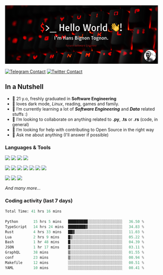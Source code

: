 ![Cover](assets/gh-readme-cover.png)

[![Telegram Contact](https://img.shields.io/badge/Telegram-%230088CC.svg?style=for-the-badge&logo=telegram&logoColor=white)](https://t.me/hanstobi) [![Twitter Contact](https://img.shields.io/badge/Twitter-%2308A0E9.svg?style=for-the-badge&logo=twitter&logoColor=white)](https://twitter.com/_tobihans)

## In a Nutshell
- 👤 21 y.o, freshly graduated in **Software Engineering**
- 🖤 loves dark mode, *Linux*, reading, games and family.
- 🌱 I’m currently learning a lot of ***Software Engineering*** and ***Data*** related stuffs :)
- 👯 I’m looking to collaborate on anything related to **.py**, **.ts** or **.rs** (code, in general)
- 🤔 I’m looking for help with contributing to Open Source in the right way
- 💬 Ask me about anything (I'll answer if possible)

### Languages & Tools
![](https://img.shields.io/badge/Linux-%23eab30f.svg?style=for-the-badge&logo=linux&logoColor=black) ![](https://img.shields.io/badge/Git-%23e54a2f.svg?style=for-the-badge&logo=git&logoColor=white) ![](https://img.shields.io/badge/Github-%231a1d21.svg?style=for-the-badge&logo=github&logoColor=white) ![](https://img.shields.io/badge/Docker-%230394f0.svg?style=for-the-badge&logo=docker&logoColor=white)

![](https://img.shields.io/badge/C-%231a1d21.svg?style=for-the-badge&logo=C&logoColor=white) ![](https://img.shields.io/badge/TypeScript-%230074c2.svg?style=for-the-badge&logo=typescript&logoColor=white) ![](https://img.shields.io/badge/Python-%23f0c540.svg?style=for-the-badge&logo=python) ![](https://img.shields.io/badge/Rust-%23ea4800.svg?style=for-the-badge&logo=rust) ![](https://img.shields.io/badge/Php-%237175aa.svg?style=for-the-badge&logo=php&logoColor=white) ![](https://img.shields.io/badge/HTML-%23d84924.svg?style=for-the-badge&logo=html5&logoColor=white) ![](https://img.shields.io/badge/Scss-%23c45f92.svg?style=for-the-badge&logo=sass&logoColor=white)

![](https://img.shields.io/badge/Vue-%23314559.svg?style=for-the-badge&logo=vue.js) ![](https://img.shields.io/badge/Laravel-%23e54a2f.svg?style=for-the-badge&logo=laravel&logoColor=white) ![](https://img.shields.io/badge/Adonis-%235a45ff.svg?style=for-the-badge&logo=adonisjs)

*And many more...*

### Coding activity (last 7 days)
<!--START_SECTION:waka-->

```python
Total Time: 41 hrs 16 mins

Python       15 hrs 5 mins   █████████░░░░░░░░░░░░░░░░   36.50 %
TypeScript   14 hrs 24 mins  ████████▓░░░░░░░░░░░░░░░░   34.83 %
Rust         4 hrs 33 mins   ██▓░░░░░░░░░░░░░░░░░░░░░░   11.03 %
Lua          2 hrs 9 mins    █▒░░░░░░░░░░░░░░░░░░░░░░░   05.22 %
Bash         1 hr 48 mins    █░░░░░░░░░░░░░░░░░░░░░░░░   04.39 %
JSON         1 hr 17 mins    ▓░░░░░░░░░░░░░░░░░░░░░░░░   03.11 %
GraphQL      38 mins         ▒░░░░░░░░░░░░░░░░░░░░░░░░   01.55 %
conf         23 mins         ▒░░░░░░░░░░░░░░░░░░░░░░░░   00.94 %
Makefile     12 mins         ░░░░░░░░░░░░░░░░░░░░░░░░░   00.51 %
YAML         10 mins         ░░░░░░░░░░░░░░░░░░░░░░░░░   00.41 %
```

<!--END_SECTION:waka-->
